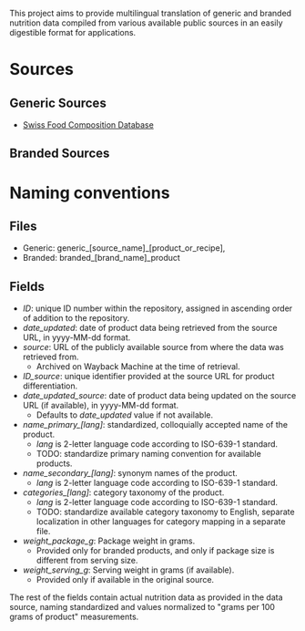 This project aims to provide multilingual translation of generic and branded nutrition data compiled from various available public sources in an easily digestible format for applications.

# Sources

## Generic Sources
  - [Swiss Food Composition Database](https://naehrwertdaten.ch/en/)

## Branded Sources

# Naming conventions
## Files
- Generic: generic_\[source_name\]_\[product_or_recipe\],
- Branded: branded_\[brand_name\]_product

## Fields
- *ID*: unique ID number within the repository, assigned in ascending order of addition to the repository.
- *date_updated*: date of product data being retrieved from the source URL, in yyyy-MM-dd format.
- *source*: URL of the publicly available source from where the data was retrieved from. 
  - Archived on Wayback Machine at the time of retrieval.
- *ID_source*: unique identifier provided at the source URL for product differentiation.
- *date_updated_source*: date of product data being updated on the source URL (if available), in yyyy-MM-dd format.
  - Defaults to *date_updated* value if not available.
- *name_primary_\[lang\]*: standardized, colloquially accepted name of the product.
  - *lang* is 2-letter language code according to ISO-639-1 standard.
  - TODO: standardize primary naming convention for available products.
- *name_secondary_\[lang\]*: synonym names of the product.
  - *lang* is 2-letter language code according to ISO-639-1 standard.
- *categories_\[lang\]*: category taxonomy of the product.
  - *lang* is 2-letter language code according to ISO-639-1 standard.
  - TODO: standardize available category taxonomy to English, separate localization in other languages for category mapping in a separate file.
- *weight_package_g*: Package weight in grams. 
  - Provided only for branded products, and only if package size is different from serving size.
- *weight_serving_g*: Serving weight in grams (if available).
  - Provided only if available in the original source.

The rest of the fields contain actual nutrition data as provided in the data source, naming standardized and values normalized to "grams per 100 grams of product" measurements.